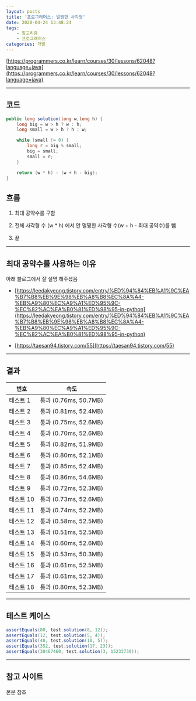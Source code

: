 ```yaml
---
layout: posts
title: '프로그래머스: 멀쩡한 사각형'
date: 2020-04-24 13:48:24
tags:
    - 알고리즘
    - 프로그래머스
categories: 개발
---
```


[https://programmers.co.kr/learn/courses/30/lessons/62048?language=java](https://programmers.co.kr/learn/courses/30/lessons/62048?language=java)

* * *

## 코드

```java
public long solution(long w,long h) {
    long big = w > h ? w : h;
    long small = w > h ? h : w;

    while (small != 0) {
        long r = big % small;
        big = small;
        small = r;
    }

    return (w * h) - (w + h - big);
}
```

## 흐름

1. 최대 공약수를 구함

2. 전체 사각형 수 (w * h) 에서 안 멀쩡한 사각형 수(w + h - 최대 공약수)를 뺌

3. 끝

* * *

## 최대 공약수를 사용하는 이유

아래 블로그에서 잘 설명 해주셨음

- [https://leedakyeong.tistory.com/entry/%ED%94%84%EB%A1%9C%EA%B7%B8%EB%9E%98%EB%A8%B8%EC%8A%A4-%EB%A9%80%EC%A9%A1%ED%95%9C-%EC%82%AC%EA%B0%81%ED%98%95-in-python](https://leedakyeong.tistory.com/entry/%ED%94%84%EB%A1%9C%EA%B7%B8%EB%9E%98%EB%A8%B8%EC%8A%A4-%EB%A9%80%EC%A9%A1%ED%95%9C-%EC%82%AC%EA%B0%81%ED%98%95-in-python)

- [https://taesan94.tistory.com/55](https://taesan94.tistory.com/55)

* * *

## 결과

|번호|속도|
|----|----|
|테스트 1 |    통과 (0.76ms, 50.7MB)
|테스트 2 |    통과 (0.81ms, 52.4MB)
|테스트 3 |    통과 (0.75ms, 52.6MB)
|테스트 4 |    통과 (0.70ms, 52.6MB)
|테스트 5 |    통과 (0.82ms, 51.9MB)
|테스트 6 |    통과 (0.80ms, 52.1MB)
|테스트 7 |    통과 (0.85ms, 52.4MB)
|테스트 8 |    통과 (0.86ms, 54.6MB)
|테스트 9 |    통과 (0.72ms, 52.3MB)
|테스트 10 |    통과 (0.73ms, 52.6MB)
|테스트 11 |    통과 (0.74ms, 52.2MB)
|테스트 12 |    통과 (0.58ms, 52.5MB)
|테스트 13 |    통과 (0.51ms, 52.5MB)
|테스트 14 |    통과 (0.60ms, 52.6MB)
|테스트 15 |    통과 (0.53ms, 50.3MB)
|테스트 16 |    통과 (0.61ms, 52.5MB)
|테스트 17 |    통과 (0.61ms, 52.3MB)
|테스트 18 |    통과 (0.80ms, 52.3MB)

* * *

## 테스트 케이스

```java
assertEquals(80, test.solution(8, 12));
assertEquals(12, test.solution(5, 4));
assertEquals(40, test.solution(10, 5));
assertEquals(352, test.solution(17, 23));
assertEquals(30467460, test.solution(3, 15233730));
```

* * *

## 참고 사이트

본문 참조
